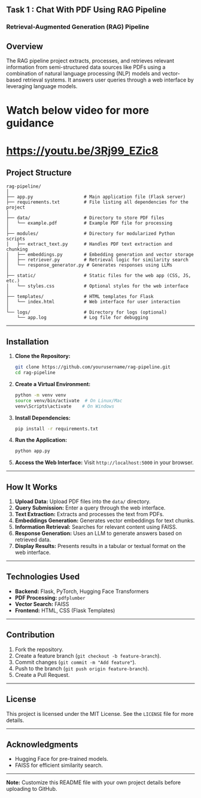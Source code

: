 ## Task 1 : Chat With PDF Using RAG Pipeline
### Retrieval-Augmented Generation (RAG) Pipeline

## Overview
The RAG pipeline project extracts, processes, and retrieves relevant information from semi-structured data sources like PDFs using a combination of natural language processing (NLP) models and vector-based retrieval systems. It answers user queries through a web interface by leveraging language models.

# Watch below video for more guidance
# https://youtu.be/3Rj99_EZic8

## Project Structure
```
rag-pipeline/
│
├── app.py                   # Main application file (Flask server)
├── requirements.txt         # File listing all dependencies for the project
│
├── data/                    # Directory to store PDF files
│   └── example.pdf          # Example PDF file for processing
│
├── modules/                 # Directory for modularized Python scripts
│   ├── extract_text.py      # Handles PDF text extraction and chunking
│   ├── embeddings.py        # Embedding generation and vector storage
│   ├── retriever.py         # Retrieval logic for similarity search
│   └── response_generator.py # Generates responses using LLMs
│
├── static/                  # Static files for the web app (CSS, JS, etc.)
│   └── styles.css           # Optional styles for the web interface
│
├── templates/               # HTML templates for Flask
│   └── index.html           # Web interface for user interaction
│
└── logs/                    # Directory for logs (optional)
    └── app.log              # Log file for debugging
```

---

## Installation

1. **Clone the Repository:**
   ```bash
   git clone https://github.com/yourusername/rag-pipeline.git
   cd rag-pipeline
   ```

2. **Create a Virtual Environment:**
   ```bash
   python -m venv venv
   source venv/bin/activate  # On Linux/Mac
   venv\Scripts\activate    # On Windows
   ```

3. **Install Dependencies:**
   ```bash
   pip install -r requirements.txt
   ```

4. **Run the Application:**
   ```bash
   python app.py
   ```

5. **Access the Web Interface:**
   Visit `http://localhost:5000` in your browser.

---

## How It Works

1. **Upload Data:** Upload PDF files into the `data/` directory.
2. **Query Submission:** Enter a query through the web interface.
3. **Text Extraction:** Extracts and processes the text from PDFs.
4. **Embeddings Generation:** Generates vector embeddings for text chunks.
5. **Information Retrieval:** Searches for relevant content using FAISS.
6. **Response Generation:** Uses an LLM to generate answers based on retrieved data.
7. **Display Results:** Presents results in a tabular or textual format on the web interface.

---

## Technologies Used

- **Backend:** Flask, PyTorch, Hugging Face Transformers
- **PDF Processing:** `pdfplumber`
- **Vector Search:** FAISS
- **Frontend:** HTML, CSS (Flask Templates)

---

## Contribution

1. Fork the repository.
2. Create a feature branch (`git checkout -b feature-branch`).
3. Commit changes (`git commit -m "Add feature"`).
4. Push to the branch (`git push origin feature-branch`).
5. Create a Pull Request.

---

## License
This project is licensed under the MIT License. See the `LICENSE` file for more details.

---

## Acknowledgments

- Hugging Face for pre-trained models.
- FAISS for efficient similarity search.

---

**Note:** Customize this README file with your own project details before uploading to GitHub.
